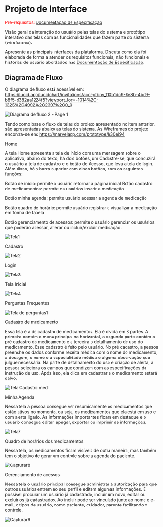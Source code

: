 
# Projeto de Interface

<span style="color:red">Pré-requisitos: <a href="2-Especificação do Projeto.md"> Documentação de Especificação</a></span>

Visão geral da interação do usuário pelas telas do sistema e protótipo interativo das telas com as funcionalidades que fazem parte do sistema (wireframes).

 Apresente as principais interfaces da plataforma. Discuta como ela foi elaborada de forma a atender os requisitos funcionais, não funcionais e histórias de usuário abordados nas <a href="2-Especificação do Projeto.md"> Documentação de Especificação</a>.

## Diagrama de Fluxo

O diagrama de fluxo está acessível em: https://lucid.app/lucidchart/invitations/accept/inv_110b1dc9-6e8b-4bc9-b8f5-d382aa1224f5?viewport_loc=-1014%2C-1325%2C4992%2C2397%2C0_0


![Diagrama de fluxo 2 - Page 1](https://user-images.githubusercontent.com/81760044/133888018-b3dcf685-f192-4b42-b31a-ba5ceefba0dd.png)

Tendo como base o fluxo de telas do projeto apresentado no item anterior, são apresentadas abaixo as telas do sistema. 
As Wireframes do projeto encontra-se em: https://marvelapp.com/prototype/h30ei94

Home

A tela Home apresenta a tela de início com uma mensagem sobre o aplicativo, abaixo do texto, há dois botões, um Cadastre-se, que conduzirá o usuário a tela de cadastro e o botão de Acesso, que leva a tela de login. Além disso, há a barra superior com cinco botões, com as seguintes funções:

Botão de início: permite o usuário retornar a página inicial
Botão cadastro de medicamentos: permite os usuários inserir a medicação

Botão minha agenda: permite usuário acessar a agenda de medicação

Botão quadro de horário: permite usuário registrar e visualizar a medicação em forma de tabela

Botão gerenciamento de acessos: permite o usuário gerenciar os usuários que poderão acessar, alterar ou incluir/excluir medicação.


![Tela1](https://user-images.githubusercontent.com/81760044/133887269-82ee7952-4186-4499-bd4c-c48aa082996c.JPG)

Cadastro

![Tela2](https://user-images.githubusercontent.com/81760044/133887351-c3670e38-0e90-49c7-b404-9fadd2728fe2.JPG)


Login

![Tela3](https://user-images.githubusercontent.com/81760044/133887280-bb5763ac-68d4-4fb4-9d77-664b94d60311.JPG)

Tela Inicial

![Tela4](https://user-images.githubusercontent.com/81760044/133887291-85507702-673e-45bc-986f-d8937a634b46.JPG)


Perguntas Frequentes

![Tela de perguntas1](https://user-images.githubusercontent.com/81760044/134091821-16caf30a-266d-4ad6-9bcf-aa13e49f0f8f.JPG)

Cadastro de medicamento 

Essa tela é a de cadastro de medicamentos. Ela é divida em 3 partes. A primeira contém o menu principal na horizontal, a segunda parte contém o pré cadastro do medicamento e a terceira o detalhamento de uso do medicamento. Esse cadastro é feito pelo usuário. No pré cadastro, a pessoa preenche os dados conforme receita médica com o nome do medicamento, a dosagem, o nome e a especialidade médica e alguma observação que julgue necessária. 
Na parte de detalhamento do uso e criação de alerta, a pessoa seleciona os campos que condizem com as especificações da instrução de uso. 
Após isso, ela clica em cadastrar e o medicamento estará salvo.

![Tela Cadastro med](https://user-images.githubusercontent.com/81760044/134091791-55903189-199d-4cff-948b-cb7f2e6fe1bc.JPG)

Minha Agenda

Nessa tela a pessoa consegue ver resumidamente os medicamentos que estão ativos no momento, ou seja, os medicamentos que ela está em uso e com alerta ligado. As informações importantes ficam em destaque e o usuário consegue editar, apagar, exportar ou imprimir as informações. 

![Tela7](https://user-images.githubusercontent.com/81760044/133887302-77e4ce8e-40a5-454e-9f2a-595e29b24d5c.JPG)

Quadro de horários dos medicamentos 

Nessa tela, os medicamentos ficam visíveis de outra maneira, mas também tem o objetivo de gerar um controle sobre a agenda do paciente. 

![Capturar8](https://user-images.githubusercontent.com/81760044/134091992-9a705cd6-ea34-4874-ba0b-fa6acd68a2b4.PNG)

Gerenciamento de acessos

Nessa tela o usuário principal consegue administrar a autorização para que outros usuários entrem no seu perfil e editem algumas informações. É possível procurar um usuário já cadastrado, incluir um novo, editar ou excluir os já cadastrados. Ao incluir pode ser vinculado junto ao nome e e-mail, o tipos de usuário, como paciente, cuidador, parente facilitando o controle. 

![Capturar9](https://user-images.githubusercontent.com/81760044/134091999-aff3395f-6da2-4df3-a7ed-b69040808a19.PNG)





